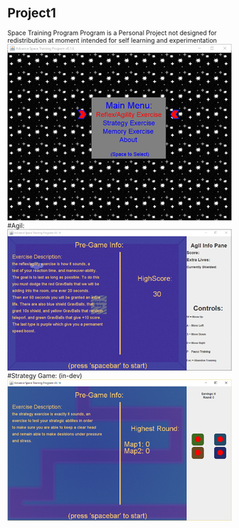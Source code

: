 # Project1
Space Training Program
Program is a Personal Project
  not designed for redistribution at moment
  intended for self learning and experimentation
![Capture](https://github.com/dude17430/project1/raw/master/img/other/Capture.PNG)
#Agil:
![Capture2](https://github.com/dude17430/project1/raw/master/img/other/Capture2.PNG)
#Strategy Game: (in-dev)
![Capture3](https://github.com/dude17430/project1/raw/master/img/other/Capture3.PNG)
